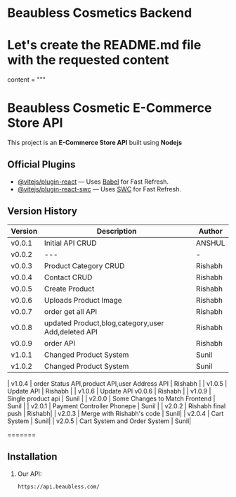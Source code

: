 # Beaubless Cosmetics Backend

# Let's create the README.md file with the requested content

content = """

# Beaubless Cosmetic E-Commerce Store API

This project is an **E-Commerce Store API** built using **Nodejs**

## Official Plugins

- [@vitejs/plugin-react](https://github.com/vitejs/vite-plugin-react) — Uses [Babel](https://babeljs.io/) for Fast Refresh.
- [@vitejs/plugin-react-swc](https://github.com/vitejs/vite-plugin-react-swc) — Uses [SWC](https://swc.rs/) for Fast Refresh.

## Version History

| Version | Description                                        | Author  |
| ------- | -------------------------------------------------- | ------- |
| v0.0.1  | Initial API CRUD                                   | ANSHUL  |
| v0.0.2  | ---                                                | -       |
| v0.0.3  | Product Category CRUD                              | Rishabh |
| v0.0.4  | Contact CRUD                                       | Rishabh |
| v0.0.5  | Create Product                                     | Rishabh |
| v0.0.6  | Uploads Product Image                              | Rishabh |
| v0.0.7  | order get all API                                  | Rishabh |
| v0.0.8  | updated Product,blog,category,user Add,deleted API | Rishabh |
| v0.0.9  | order API                                          | Rishabh |
| v1.0.1  | Changed Product System                             | Sunil   |
| v1.0.2  | Changed Product System                             | Sunil   |

| v1.0.4 | order Status API,product API,user Address API | Rishabh |
| v1.0.5 | Update API | Rishabh |
| v1.0.6 | Update API v0.0.6 | Rishabh |
| v1.0.9 | Single product api | Sunil |
| v2.0.0 | Some Changes to Match Frontend | Sunil |
| v2.0.1 | Payment Controller Phonepe | Sunil |
| v2.0.2 | Rishabh final push | Rishabh|
| v2.0.3 | Merge with Rishabh's code | Sunil|
| v2.0.4 | Cart System | Sunil|
| v2.0.5 | Cart System and Order System | Sunil|

=======

## Installation

1. Our API:

   ```bash
   https://api.beaubless.com/

   ```
